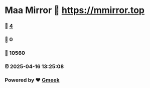 # Maa Mirror :link: https://mmirror.top 
### :page_facing_up: [4](https://mmirror.top/tag.html) 
### :speech_balloon: 0 
### :hibiscus: 10560 
### :alarm_clock: 2025-04-16 13:25:08 
### Powered by :heart: [Gmeek](https://github.com/Meekdai/Gmeek)
